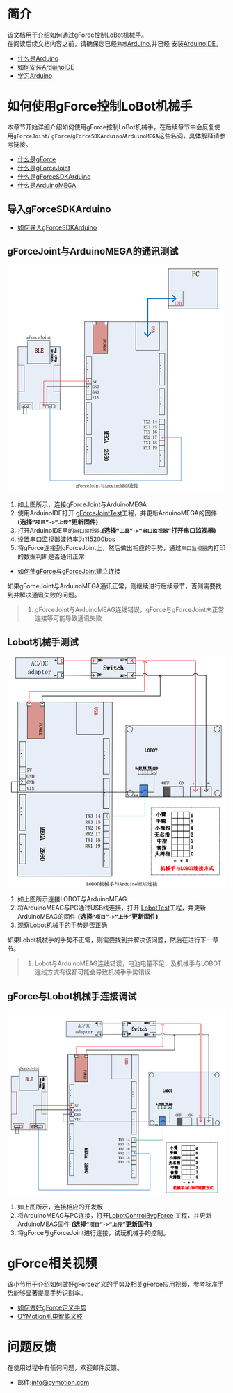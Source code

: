 # 简介
该文档用于介绍如何通过gForce控制LoBot机械手。    
在阅读后续文档内容之前，请确保您已经`熟悉`[Arduino](https://www.arduino.cc/),并已经
安装[ArduinoIDE](https://www.arduino.cc/en/Main/Software)。

* [什么是Arduino](https://www.arduino.cc/en/Guide/Introduction)
* [如何安装ArduinoIDE](https://www.arduino.cc/en/Main/Software)   
* [学习Arduino](https://www.arduino.cc/en/Reference/HomePage)   


# 如何使用gForce控制LoBot机械手
本章节开始详细介绍如何使用gForce控制LoBot机械手，在后续章节中会反复使用`gForceJoint`/
`gForce`/`gForceSDKArduino`/`ArduinoMEGA`这些名词，具体解释请参考链接。

* [什么是gForce][gForce]      
* [什么是gForceJoint][gForceJoint]   
* [什么是gForceSDKArduino][gForceSDKArduino]   
* [什么是ArduinoMEGA](https://www.arduino.cc/en/Main/arduinoBoardMega)   

## 导入gForceSDKArduino   

* [如何导入gForceSDKArduino](https://github.com/oymotion/gForceSDKArduino)

## gForceJoint与ArduinoMEGA的通讯测试
![gForceJointPC](gForceJointPC.png)

1. 如上图所示，连接gForceJoint与ArduinoMEGA
2. 使用ArduinoIDE打开
[gForceJointTest][gForceJointTest]工程，并更新ArduinoMEGA的固件.**(选择`“项目”->“上传”`更新固件)**
3. 打开ArduinoIDE里的`串口监视器`.**(选择`“工具”->“串口监视器”`打开串口监视器)**
4. 设置串口监视器波特率为115200bps
5. 将gForce连接到gForceJoint上，然后做出相应的手势，通过`串口监视器`内打印的数据判断是否通讯正常   


* [如何使gForce与gForceJoint建立连接][How to connect gForce and gForceJoint]

如果gForceJoint与ArduinoMEGA通讯正常，则继续进行后续章节，否则需要找到并解决通讯失败的问题。

> 1. gForceJoint与ArduinoMEAG连线错误，gForce与gForceJoint未正常连接等可能导致通讯失败

## Lobot机械手测试
![LobotArduinoMEAG](LobotTest.png)

1. 如上图所示连接LOBOT与ArduinoMEAG
2. 将ArduinoMEAG与PC通过USB线连接，打开
[LobotTest][LobotTest]工程，并更新ArduinoMEAG的固件 **(选择`“项目”->“上传”`更新固件)**
3. 观察Lobot机械手的手势是否正确

如果Lobot机械手的手势不正常，则需要找到并解决该问题，然后在进行下一章节。
>1. Lobot与ArduinoMEAG连线错误，电池电量不足，及机械手与LOBOT连线方式有误都可能会导致机械手手势错误

## gForce与Lobot机械手连接调试

![LobotArdusinoMEAG](LobotControl.png)

1. 如上图所示，连接相应的开发板
2. 将ArduinoMEAG与PC连接，打开[LobotControlBygForce][LobotControlBygForce]
工程，并更新ArduinoMEAG固件 **(选择`“项目”->“上传”`更新固件)**
3. 将gForce与gForceJoint进行连接，试玩机械手的控制。

# gForce相关视频
该小节用于介绍如何做好gForce定义的手势及相关gForce应用视频，参考标准手势能够显著提高手势识别率。

* [如何做好gForce定义手势](http://video.tudou.com/v/XMjQ2NjgxNzE1Mg==.html)   
* [OYMotion肌电智能义肢](http://video.tudou.com/v/XMjc5NjQzNTUzNg)   

# 问题反馈
在使用过程中有任何问题，欢迎邮件反馈。   
* 邮件:info@oymotion.com

[gForce]:https://oymotion.github.io/gForce100/gForce100UserGuide/
[gForceJoint]:https://oymotion.github.io/gForceEmbeddedSuit/gForce100EmbeddedSuiteUserGuide/#overview
[How to connect gForce and gForceJoint]:https://oymotion.github.io/gForceEmbeddedSuit/gForce100EmbeddedSuiteUserGuide/#connecting-gforce-with-gforcejoint   
[gForceJointTest]:https://github.com/oymotion/gForceExample/blob/master/LobotControlBygForce/project/gForceJointTest/gForceJointTest.ino
[LobotTest]:https://github.com/oymotion/gForceExample/blob/master/LobotControlBygForce/project/LobotTest/LobotTest.ino
[LobotControlBygForce]:https://github.com/oymotion/gForceExample/blob/master/LobotControlBygForce/project/LobotControlBygForce/LobotControlBygForce.ino
[gForceSDKArduino]:(https://github.com/oymotion/gForceSDKArduino)
